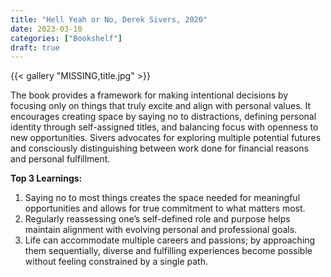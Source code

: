 ```yaml
---
title: "Hell Yeah or No, Derek Sivers, 2020"
date: 2023-03-10
categories: ["Bookshelf"]
draft: true
---
```


{{< gallery "MISSING,title.jpg" >}}

The book provides a framework for making intentional decisions by focusing only on things that truly excite and align with personal values. It encourages creating space by saying no to distractions, defining personal identity through self-assigned titles, and balancing focus with openness to new opportunities. Sivers advocates for exploring multiple potential futures and consciously distinguishing between work done for financial reasons and personal fulfillment.

**Top 3 Learnings:**

1. Saying no to most things creates the space needed for meaningful opportunities and allows for true commitment to what matters most.
2. Regularly reassessing one’s self-defined role and purpose helps maintain alignment with evolving personal and professional goals.
3. Life can accommodate multiple careers and passions; by approaching them sequentially, diverse and fulfilling experiences become possible without feeling constrained by a single path.
